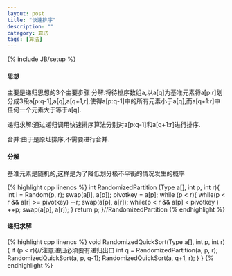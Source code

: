 ```yaml
---
layout: post
title: "快速排序"
description: ""
category: 算法
tags: [算法]
---
```

{% include JB/setup %}

#### 思想
主要是递归思想的3个主要步骤
分解:将待排序数组a,以a\[q\]为基准元素将a\[p:r\]划分成3段a\[p:q-1\],a\[q\],a\[q+1,r\],使得a\[p:q-1\]中的所有元素小于a\[q\],而a\[q+1:r\]中任何一个元素大于等于a\[q\].

递归求解:通过递归调用快速排序算法分别对a\[p:q-1\]和a\[q+1:r\]进行排序.

合并:由于是原址排序,不需要进行合并.

<!--more-->

#### 分解

基准元素是随机的,这样是为了降低划分极不平衡的情况发生的概率

{% highlight cpp linenos %}
int RandomizedPartition (Type a[], int p, int r){
    int i = Random(p, r);
    swap(a[i], a[p]);
    pivotkey = a[p];
    while (p < r){
        while(p < r && a[r] >= pivotkey) --r;
        swap(a[p], a[r]);
        while(p < r && a[p] < pivotkey ) ++p;
        swap(a[p], a[r]);
    }
    return p;
}//RandomizedPartition
{% endhighlight %}

#### 递归求解
{% highlight cpp linenos %}
void RandomizedQuickSort(Type a[], int p, int r){
    if (p < r){//注意递归必须要有递归出口
        int q = RandomizedPartition(a, p, r);
        RandomizedQuickSort(a, p, q-1);
        RandomizedQuickSort(a, q+1, r);
    }
}
{% endhighlight %}